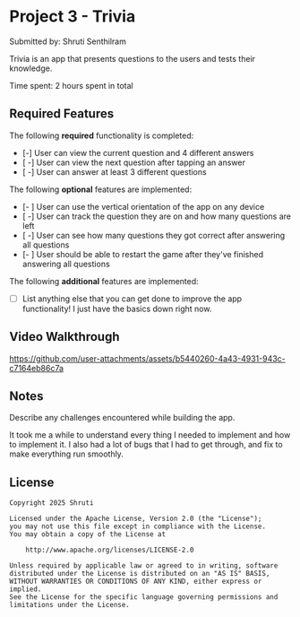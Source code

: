 # Project 3 - Trivia

Submitted by: Shruti Senthilram

Trivia is an app that presents questions to the users and tests their knowledge.

Time spent: 2 hours spent in total

## Required Features

The following **required** functionality is completed:

- [-] User can view the current question and 4 different answers
- [ -] User can view the next question after tapping an answer
- [ -] User can answer at least 3 different questions


The following **optional** features are implemented:

- [- ] User can use the vertical orientation of the app on any device
- [ -] User can track the question they are on and how many questions are left
- [ -] User can see how many questions they got correct after answering all questions
- [- ] User should be able to restart the game after they've finished answering all questions

The following **additional** features are implemented:

- [ ] List anything else that you can get done to improve the app functionality!
I just have the basics down right now.

## Video Walkthrough

https://github.com/user-attachments/assets/b5440260-4a43-4931-943c-c7164eb86c7a


## Notes

Describe any challenges encountered while building the app.

It took me a while to understand every thing I needed to implement and how to implement it. I also had a lot of bugs that I had to get through, and fix to make everything run smoothly.

## License

    Copyright 2025 Shruti

    Licensed under the Apache License, Version 2.0 (the "License");
    you may not use this file except in compliance with the License.
    You may obtain a copy of the License at

        http://www.apache.org/licenses/LICENSE-2.0

    Unless required by applicable law or agreed to in writing, software
    distributed under the License is distributed on an "AS IS" BASIS,
    WITHOUT WARRANTIES OR CONDITIONS OF ANY KIND, either express or implied.
    See the License for the specific language governing permissions and
    limitations under the License.
